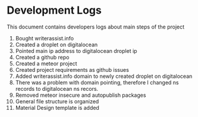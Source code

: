 # Development Logs
This document contains developers logs about main steps of the project

1. Bought writerassist.info
2. Created a droplet on digitalocean
3. Pointed main ip address to digitalocean droplet ip
4. Created a github repo
5. Created a meteor project
6. Created project requirements as github issues
7. Added writerassist.info domain to newly created droplet on digitalocean
8. There was a problem with domain pointing, therefore I changed ns records to
digitalocean ns recors.
9. Removed meteor insecure and autopublish packages
10. General file structure is organized
11. Material Design template is added
